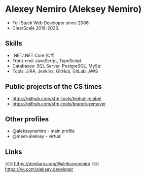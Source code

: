 # Alexey Nemiro (Aleksey Nemiro)

* Full Stack Web Developer since 2006.
* ClearScale 2018-2023.

## Skills

* .NET/.NET Core (C#)
* Front-end: JavaScript, TypeScript
* Databases: SQL Server, PostgreSQL, MySql
* Tools: JIRA, Jenkins, GitHub, GitLab, AWS

## Public projects of the CS times

* https://github.com/sfm-tools/bighut-relabel
* https://github.com/sfm-tools/branch-remover

## Other profiles

* @alekseynemiro - main profile
* @meet-aleksey - virtual

## Links

🇺🇸 https://medium.com/@alekseynemiro
🇷🇺 https://vk.com/aleksey.developer

